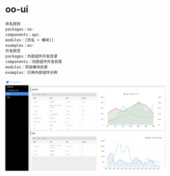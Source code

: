 # oo-ui

```
命名规则
packages：oo-
components：api-
modules：[页名 + 模块]]
examples：ex-
开发规范
packages：外部组件开发目录
components：内部组件开发目录
modules：项目模块目录
examples：引用外部组件示例
```

![Image text](/prevw.png)